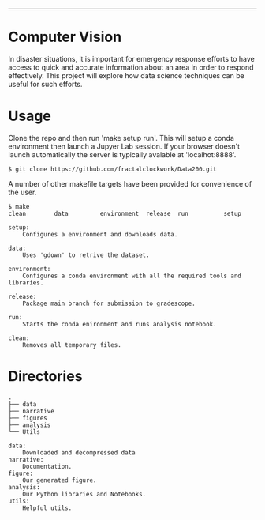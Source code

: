 ---

# Computer Vision

In disaster situations, it is important for emergency response efforts to have access to quick and accurate information about an area in order to respond effectively. This project will explore how data science techniques can be useful for such efforts.



# Usage

Clone the repo and then run 'make setup run'.
This will setup a conda environment then launch a Jupyer Lab session.
If your browser doesn't launch automatically the server is typically avalable at 'localhot:8888'.

```
$ git clone https://github.com/fractalclockwork/Data200.git
```

A number of other makefile targets have been provided for convenience of the user. 

```
$ make 
clean        data         environment  release  run          setup

setup:
    Configures a environment and downloads data. 

data: 
    Uses 'gdown' to retrive the dataset.

environment:
    Configures a conda environment with all the required tools and libraries.

release:
    Package main branch for submission to gradescope.

run:
    Starts the conda enironment and runs analysis notebook.

clean:
    Removes all temporary files.
```


# Directories
```
.
├── data
├── narrative 
├── figures
├── analysis 
└── Utils

data:
    Downloaded and decompressed data
narrative:
    Documentation.
figure:
    Our generated figure.
analysis:
    Our Python libraries and Notebooks.
utils:
    Helpful utils.
```
